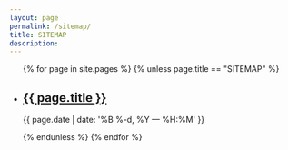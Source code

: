 ```yaml
---
layout: page
permalink: /sitemap/
title: SITEMAP
description: 
---
```


<ul class="post-list">
{% for page in site.pages %}
    {% unless page.title == "SITEMAP" %}
        <!-- initial for loop content goes here-->
    <li>
        <h2><a class="poem-title" href="{{ page.url | prepend: site.baseurl }}">{{ page.title }}</a></h2>
        <p class="post-meta">{{ page.date | date: '%B %-d, %Y — %H:%M' }}</p>
      </li>
       {% endunless %}
{% endfor %}
</ul>

